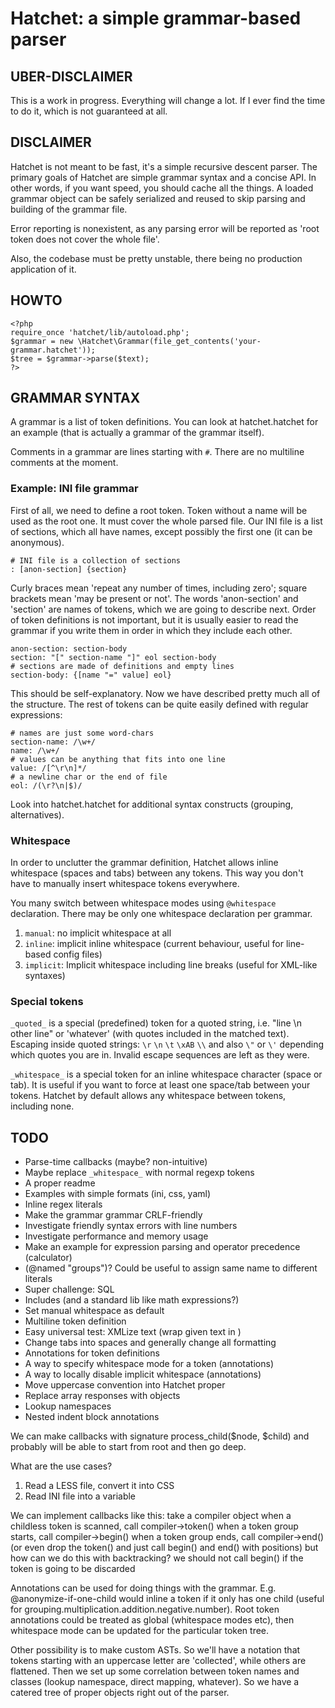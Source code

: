 # Hatchet: a simple grammar-based parser

## UBER-DISCLAIMER

This is a work in progress. Everything will change a lot. If I ever find
the time to do it, which is not guaranteed at all.

## DISCLAIMER

Hatchet is not meant to be fast, it's a simple recursive descent parser.
The primary goals of Hatchet are simple grammar syntax and a concise API.
In other words, if you want speed, you should cache all the things.
A loaded grammar object can be safely serialized and reused to skip
parsing and building of the grammar file.

Error reporting is nonexistent, as any parsing error will be reported as
'root token does not cover the whole file'.

Also, the codebase must be pretty unstable, there being no production
application of it.

## HOWTO

    <?php
	require_once 'hatchet/lib/autoload.php';
    $grammar = new \Hatchet\Grammar(file_get_contents('your-grammar.hatchet'));
    $tree = $grammar->parse($text);
    ?>

## GRAMMAR SYNTAX

A grammar is a list of token definitions. You can look at hatchet.hatchet
for an example (that is actually a grammar of the grammar itself).

Comments in a grammar are lines starting with `#`. There are no multiline
comments at the moment.

### Example: INI file grammar

First of all, we need to define a root token. Token without a name will be used
as the root one. It must cover the whole parsed file. Our INI file is a list of
sections, which all have names, except possibly the first one (it can be
anonymous).

    # INI file is a collection of sections
    : [anon-section] {section}

Curly braces mean 'repeat any number of times, including zero'; square brackets
mean 'may be present or not'. The words 'anon-section' and 'section' are names
of tokens, which we are going to describe next. Order of token definitions is
not important, but it is usually easier to read the grammar if you write them
in order in which they include each other.

	anon-section: section-body
    section: "[" section-name "]" eol section-body
    # sections are made of definitions and empty lines
    section-body: {[name "=" value] eol}

This should be self-explanatory. Now we have described pretty much all of the
structure. The rest of tokens can be quite easily defined with regular
expressions:

	# names are just some word-chars
    section-name: /\w+/
    name: /\w+/
    # values can be anything that fits into one line
    value: /[^\r\n]*/
    # a newline char or the end of file
    eol: /(\r?\n|$)/

Look into hatchet.hatchet for additional syntax constructs (grouping,
alternatives).

### Whitespace

In order to unclutter the grammar definition, Hatchet allows inline whitespace
(spaces and tabs) between any tokens. This way you don't have to manually
insert whitespace tokens everywhere.

You many switch between whitespace modes using `@whitespace` declaration.
There may be only one whitespace declaration per grammar.

 1. `manual`: no implicit whitespace at all
 2. `inline`: implicit inline whitespace (current behaviour, useful for
    line-based config files)
 3. `implicit`: Implicit whitespace including line breaks (useful for XML-like
    syntaxes)

### Special tokens

`_quoted_` is a special (predefined) token for a quoted string, i.e.
"line \n other line" or 'whatever' (with quotes included in the matched text).
Escaping inside quoted strings: `\r` `\n` `\t` `\xAB` `\\` and
also `\"` or `\'` depending which quotes you are in. Invalid escape sequences
are left as they were.

`_whitespace_` is a special token for an inline whitespace character (space or
tab). It is useful if you want to force at least one space/tab between your
tokens. Hatchet by default allows any whitespace between tokens, including none.

## TODO

 * Parse-time callbacks (maybe? non-intuitive)
 * Maybe replace `_whitespace_` with normal regexp tokens
 * A proper readme
 * Examples with simple formats (ini, css, yaml)
 * Inline regex literals
 * Make the grammar grammar CRLF-friendly
 * Investigate friendly syntax errors with line numbers
 * Investigate performance and memory usage
 * Make an example for expression parsing and operator precedence (calculator)
 * (@named "groups")? Could be useful to assign same name to different literals
 * Super challenge: SQL
 * Includes (and a standard lib like math expressions?)
 * Set manual whitespace as default
 * Multiline token definition
 * Easy universal test: XMLize text (wrap given text in <Token></Token>)
 * Change tabs into spaces and generally change all formatting
 * Annotations for token definitions
 * A way to specify whitespace mode for a token (annotations)
 * A way to locally disable implicit whitespace (annotations)
 * Move uppercase convention into Hatchet proper
 * Replace array responses with objects
 * Lookup namespaces
 * Nested indent block annotations

We can make callbacks with signature process_child($node, $child)
and probably will be able to start from root and then go deep.

What are the use cases?

 1. Read a LESS file, convert it into CSS
 2. Read INI file into a variable

We can implement callbacks like this:
take a compiler object
when a childless token is scanned, call compiler->token()
when a token group starts, call compiler->begin()
when a token group ends, call compiler->end()
(or even drop the token() and just call begin() and end() with positions)
but how can we do this with backtracking? we should not call begin() if the
token is going to be discarded

Annotations can be used for doing things with the grammar.
E.g. @anonymize-if-one-child would inline a token if it only has one child
(useful for grouping.multiplication.addition.negative.number).
Root token annotations could be treated as global (whitespace modes etc),
then whitespace mode can be updated for the particular token tree.

Other possibility is to make custom ASTs. So we'll have a notation that
tokens starting with an uppercase letter are 'collected', while others
are flattened. Then we set up some correlation between token names and
classes (lookup namespace, direct mapping, whatever). So we have a catered
tree of proper objects right out of the parser.

